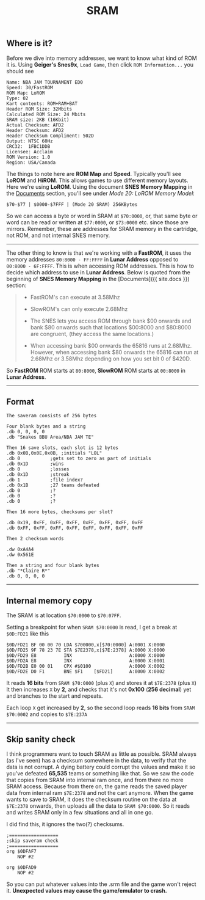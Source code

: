﻿---
title: SRAM
---

## Where is it?
Before we dive into memory addresses, we want to know what kind of ROM it is. Using **Geiger's Snes9x**, `Load Game`, then click `ROM Information...` you should see
```
Name: NBA JAM TOURNAMENT ED0
Speed: 30/FastROM
ROM Map: LoROM
Type: 02
Kart contents: ROM+RAM+BAT
Header ROM Size: 32Mbits
Calculated ROM Size: 24 Mbits
SRAM size: 2KB (16Kbit)
Actual Checksum: AFD2
Header Checksum: AFD2
Header Checksum Compliment: 502D
Output: NTSC 60Hz
CRC32:	1FBC1DDB
Licensee: Acclaim
ROM Version: 1.0
Region: USA/Canada
```

The things to note here are **ROM Map** and **Speed**. Typically you'll see **LoROM** and **HiROM**. This allows games to use different memory layouts. Here we're using **LoROM**. Using the document **SNES Memory Mapping** in the [Documents](tools_docs_links.html#documents) section, you'll see under *Mode 20: LoROM Memory Model*:

```
$70-$77 | $0000-$7FFF | (Mode 20 SRAM) 256KBytes
```

So we can access a byte or word in SRAM at `$70:0000`, or, that same byte or word can be read or written at `$77:0000`, or `$73:0000` etc. since those are mirrors. Remember, these are addresses for SRAM memory in the cartridge, not ROM, and not internal SNES memory.

---

The other thing to know is that we're working with a **FastROM**, it uses the memory addresses `80:8000 - FF:FFFF` in **Lunar Address** opposed to `00:8000 - 6F:FFFF`. This is when accessing ROM addresses. This is how to decide which address to use in **Lunar Address**. Below is quoted from the beginning of **SNES Memory Mapping** in the [Documents]({{ site.docs }}) section:

> * FastROM's can execute at 3.58Mhz
> * SlowROM's can only execute 2.68Mhz
> 
>  * The SNES lets you access ROM through bank $00 onwards and bank $80 onwards such that locations $00:8000 and $80:8000 are congruent, (they access the same locations.)
>  * When accessing bank $00 onwards the 65816 runs at 2.68Mhz. However, when accessing bank $80 onwards the 65816 can run at 2.68Mhz or 3.58Mhz depending on how you set bit 0 of $420D.

So **FastROM** ROM starts at `80:8000`, **SlowROM** ROM starts at `00:8000` in **Lunar Address**.

---

## Format
```
The saveram consists of 256 bytes

Four blank bytes and a string
.db 0, 0, 0, 0
.db "Snakes BBU Area/NBA JAM TE"

Then 16 save slots, each slot is 12 bytes
.db 0x0B,0x0E,0x0B,	;initials "LOL"
.db 0			;gets set to zero as part of initials
.db 0x1D		;wins
.db 0			;losses
.db 0x1D		;streak
.db 1			;file index?
.db 0x1B		;27 teams defeated
.db 0			;?
.db 0			;?
.db 0			;?

Then 16 more bytes, checksums per slot?

.db 0x19, 0xFF, 0xFF, 0xFF, 0xFF, 0xFF, 0xFF, 0xFF
.db 0xFF, 0xFF, 0xFF, 0xFF, 0xFF, 0xFF, 0xFF, 0xFF

Then 2 checksum words

.dw 0xA4A4
.dw 0x561E

Then a string and four blank bytes
.db "*Claire R*"
.db 0, 0, 0, 0
```

---

## Internal memory copy
The SRAM is at location `$70:0000` to `$70:07FF`.

Setting a breakpoint for when `SRAM $70:0000` is read, I get a break at `$0D:FD21` like this

```
$0D/FD21 BF 00 00 70 LDA $700000,x[$70:0000] A:0001 X:0000
$0D/FD25 9F 78 23 7E STA $7E2378,x[$7E:2378] A:0000 X:0000
$0D/FD29 E8          INX                     A:0000 X:0000
$0D/FD2A E8          INX                     A:0000 X:0001
$0D/FD2B E0 00 01    CPX #$0100              A:0000 X:0002
$0D/FD2E D0 F1       BNE $F1    [$FD21]      A:0000 X:0002
```

It reads **16 bits** from `SRAM $70:0000` (plus `X`) and stores it at `$7E:2378` (plus `X`)
It then increases `X` by **2**, and checks that it's not **0x100** (**256 decimal**) yet
and branches to the start and repeats.

Each loop `X` get increased by **2**, so the second loop reads **16 bits** from `SRAM $70:0002` and copies to `$7E:237A`

---

## Skip sanity check
I think programmers want to touch SRAM as little as possible. SRAM always (as I've seen) has a checksum somewhere in the data, to verify that the data is not corrupt. A dying battery could corrupt the values and make it so you've defeated **65,535** teams or something like that. So we saw the code that copies from SRAM into internal ram once, and from there no more SRAM access. Because from there on, the game reads the saved player data from internal ram `$7E:2378` and not the cart anymore. When the game wants to save to SRAM, it does the checksum routine on the data at `$7E:2378` onwards, then uploads all the data to `SRAM $70:0000`. So it reads and writes SRAM only in a few situations and all in one go.

I did find this, it ignores the two(?) checksums.

```
;==================
;skip saveram check
;==================
org $0DFAF7
	NOP #2

org $0DFAD9
	NOP #2
```

So you can put whatever values into the .srm file and the game won't reject it. **Unexpected values may cause the game/emulator to crash.**

